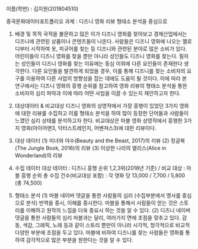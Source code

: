 이름(학번) : 김지원(201804510)

중국문화데이터포트폴리오 과제
: 디즈니 영화 리뷰 형태소 분석을 중심으로 

1. 배경 및 목적 
 국적을 불문하고 많은 이가 디즈니 영화를 찾아보고 경제산업에서는 디즈니에 관련된 상품이나 콘텐츠들이 나온다. 
사람들은 디즈니 영화에 나오는 멜로디부터 시작하여 옷, 피규어를 찾는 등 디즈니와 관련된 분야로 많은 소비가 있다. 
어린이들이 디즈니 영화를 찾을 뿐만 아니라 성인들도 디즈니 영화를 찾는다. 필자는 성인들이 디즈니 영화를 찾는 이유에는 동심 이외에 다른 요인들이 존재한다 생각한다. 
다른 요인들을 발견하게 되었을 경우, 이를 통해 디즈니를 찾는 소비자의 요구를 이용하여 다른 사업의 방향성을 잡는 데에도 도움이 될 것이다. 
이에 따라 본 연구에서는 디즈니 영화의 흥행 순위를 참고하여 영화 리뷰의 형태소 분석을 통한 소비자의 심리 파악과 이에 따라 어떤 사업을 이끌 수 있는지 제안하고자 한다.

2. 대상데이터 & 비교대상
 디즈니 영화의 상영작에서 가장 흥행이 있었던 3가지 영화에 대한 리뷰를 수집하고 
이를 형태소 분석을 하여 많이 등장한 단어들과 사람들이 느꼈던 심리 상태를 분석하고자 한다. 
비교대상은 마블 영화 상영작에서 흥행한 3가지 영화(아이어맨3, 닥터스트레인지, 어벤져스3)에 대한 리뷰이다.

3. 대상 데이터
(1) 미녀와 야수(Beauty and the Beast, 2017)의 리뷰 
(2) 정글북(The Jungle Book, 2016)의 리뷰
(3) 이상한 나라의 앨리스(Alice in Wonderland)의 리뷰

4. 수집 데이터
대상 데이터 : 디즈니 흥행 순위 1,2,3위(2018년 기준) / 비교 대상 : 마블 흥행 순위 
총 수집 건수(비교대상 포함) : 각 영화 당 13,000 / 7,700 / 5,800 (총 74,500)

5. 형태소 분석
(1) 마블 네이버 댓글을 통한 사람들의 심리
(수집부분에서 명사를 중심으로 분석)
번역을 중시, 이해를 중시한다. 마블을 통해서 사람들이 얻는 것은 스토리를 이해하고 원작의 느낌을 더욱 중요시 하는 것을 알 수 있다.
(2) 디즈니 네이버 댓글을 통한 사람들의 심리
마블과는 달리, 여러가지 면에 초점을 맞추고 있다.
감동, 색감, 그래픽, 노래 등과 같이 스토리 뿐만이 아니라 시각적, 청각적으로 비교적 다양한 부분에 초점을 두고 있다.
마블에 비하여 디즈니를 찾는 사람들은 영화를 통하여 감각적으로 많은 부분을 원한다는 것을 알 수 있다.
